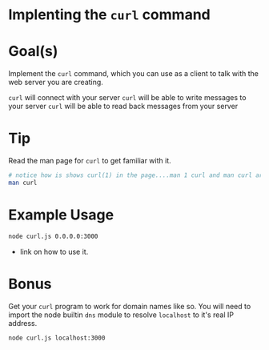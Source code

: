 # Implenting the `curl` command

# Goal(s)
Implement the `curl` command, which you can use as a client to talk with the web server you are creating.

`curl` will connect with your server
`curl` will be able to write messages to your server
`curl` will be able to read back messages from your server


# Tip
Read the man page for `curl` to get familiar with it.

```sh
# notice how is shows curl(1) in the page....man 1 curl and man curl are the same.
man curl
```

# Example Usage

```sh
node curl.js 0.0.0.0:3000
```

- link on how to use it.


# Bonus
Get your `curl` program to work for domain names like so. You will need to import the node builtin `dns` module
to resolve `localhost` to it's real IP address.

```sh
node curl.js localhost:3000
```